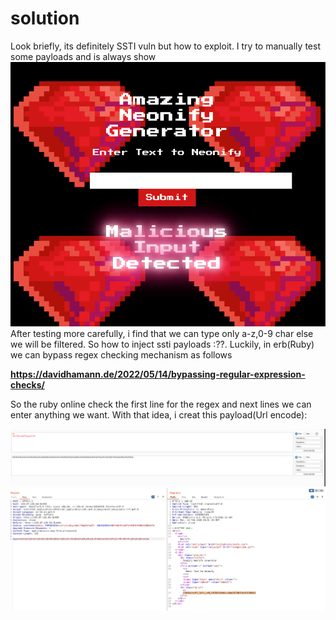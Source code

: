 # solution

Look briefly, its definitely SSTI vuln but how to exploit. I try to manually test some payloads and is always show
![alt text](image.png)<br>
After testing more carefully, i find that we can type only a-z,0-9 char else we will be filtered. So how to inject ssti payloads :??.
Luckily, in erb(Ruby) we can bypass regex checking mechanism as follows

**https://davidhamann.de/2022/05/14/bypassing-regular-expression-checks/**

So the ruby online check the first line for the regex and next lines we can enter anything we want. With that idea, i creat this payload(Url encode):

![alt text](image-1.png)<br>
![alt text](image-2.png)<br>
